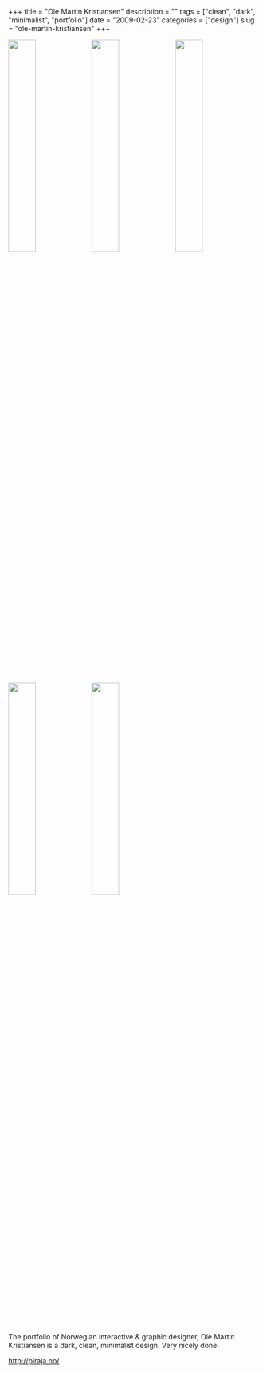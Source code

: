 +++
title = "Ole Martin Kristiansen"
description = ""
tags = ["clean", "dark", "minimalist", "portfolio"]
date = "2009-02-23"
categories = ["design"]
slug = "ole-martin-kristiansen"
+++


<div id="screens-thumbs" class="clearfix mt1-5">
<a href="//konigi.com/media/design/piraja-1.jpg" class="group" rel="group"><img src="//konigi.com/media/design/piraja-1.png" alt="" class="thumb" style="width: 33%; max-width: 33%;padding: 0 1px 1px 0" /></a><a href="//konigi.com/media/design/piraja-2.jpg" class="group" rel="group"><img src="//konigi.com/media/design/piraja-2.png" alt="" class="thumb" style="width: 33%; max-width: 33%;padding: 0 1px 1px 0" /></a><a href="//konigi.com/media/design/piraja-3.jpg" class="group" rel="group"><img src="//konigi.com/media/design/piraja-3.png" alt="" class="thumb" style="width: 33%; max-width: 33%;padding: 0 1px 1px 0" /></a><a href="//konigi.com/media/design/piraja-4.jpg" class="group" rel="group"><img src="//konigi.com/media/design/piraja-4.png" alt="" class="thumb" style="width: 33%; max-width: 33%;padding: 0 1px 1px 0" /></a><a href="//konigi.com/media/design/piraja-5.jpg" class="group" rel="group"><img src="//konigi.com/media/design/piraja-5.png" alt="" class="thumb" style="width: 33%; max-width: 33%;padding: 0 1px 1px 0" /></a>
</div>   
<p>The portfolio of Norwegian interactive &amp; graphic designer, Ole Martin Kristiansen is a dark, clean, minimalist design. Very nicely done.</p>
<p><a href="http://piraja.no/">http://piraja.no/</a></p>  
